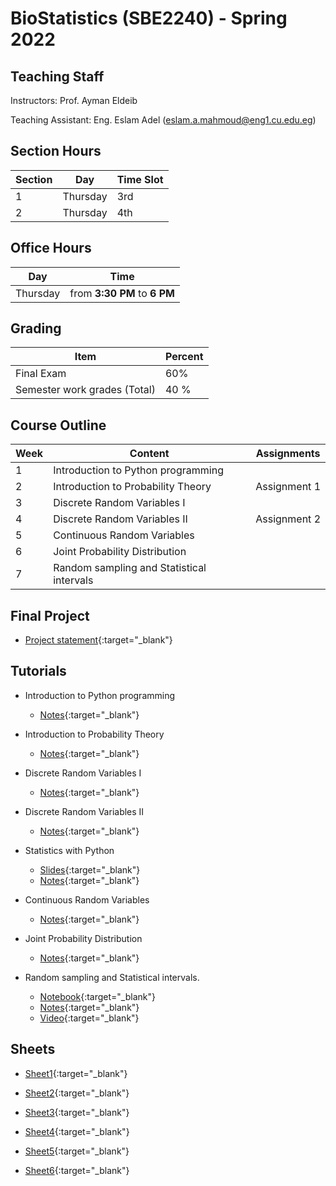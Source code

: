 # BioStatistics \(SBE2240\) - Spring 2022

## Teaching Staff

Instructors: Prof. Ayman Eldeib

Teaching Assistant:  Eng. Eslam Adel (eslam.a.mahmoud@eng1.cu.edu.eg)


## Section Hours

| Section | Day | Time Slot |
|---------|-----|-----------|
|   1     | Thursday | 3rd |
|   2     | Thursday | 4th |

## Office Hours

| Day | Time |
|-----|-----------|
| Thursday | from **3:30 PM** to **6 PM** |

## Grading

| Item | Percent  |
|-----|-----------|
| Final Exam | 60%  |
| Semester work grades (Total) | 40 % |


## Course Outline

| Week | Content |  Assignments
|------|-----------------|-----|
|   1  | Introduction to Python programming| |
|   2  | Introduction to Probability Theory | Assignment 1 |
|   3  | Discrete Random Variables I | | 
|   4  | Discrete Random Variables II | Assignment 2 | 
|   5  | Continuous Random Variables | |
|   6  | Joint Probability Distribution | | 
|   7  | Random sampling and Statistical intervals | | 


## Final Project
* [Project statement](https://sbme-tutorials.github.io/Biostatistics-Tutorials/assignments/project.html){:target="_blank"}

## Tutorials

* Introduction to Python programming
    * [Notes](https://nbviewer.org/github/sbme-tutorials/Biostatistics-Tutorials/blob/main/Notebooks/Section_01.ipynb){:target="_blank"}

* Introduction to Probability Theory
    * [Notes](https://sbme-tutorials.github.io/Biostatistics-Tutorials/sections/Section_02.pdf){:target="_blank"}

* Discrete Random Variables I
    * [Notes](https://sbme-tutorials.github.io/Biostatistics-Tutorials/sections/Section_03.pdf){:target="_blank"}

* Discrete Random Variables II
    * [Notes](https://sbme-tutorials.github.io/Biostatistics-Tutorials/sections/Section_04.pdf){:target="_blank"}

* Statistics with Python 
    * [Slides](https://sbme-tutorials.github.io/Biostatistics-Tutorials/presentations/statistics_python_1/#1){:target="_blank"}
    * [Notes](https://nbviewer.org/github/sbme-tutorials/Biostatistics-Tutorials/blob/main/Notebooks/Statistics_With_Python_Session_1.ipynb){:target="_blank"}

* Continuous Random Variables
    * [Notes](https://sbme-tutorials.github.io/Biostatistics-Tutorials/sections/Section_05.pdf){:target="_blank"}

* Joint Probability Distribution
    * [Notes](https://sbme-tutorials.github.io/Biostatistics-Tutorials/sections/Section_06.pdf){:target="_blank"}

*  Random sampling and Statistical intervals. 
    * [Notebook](https://nbviewer.org/github/sbme-tutorials/Biostatistics-Tutorials/blob/main/Notebooks/Section_07.ipynb){:target="_blank"}
    * [Notes](https://sbme-tutorials.github.io/Biostatistics-Tutorials/sections/Section_07.pdf){:target="_blank"}
    * [Video](https://drive.google.com/file/d/1_BHGyg56DxdcaqjawCGxs4EZkcTDdKMB/view?usp=sharing){:target="_blank"}


## Sheets

* [Sheet1](https://sbme-tutorials.github.io/Biostatistics-Tutorials/sheets/Sheet_1.pdf){:target="_blank"}

* [Sheet2](https://sbme-tutorials.github.io/Biostatistics-Tutorials/sheets/Sheet_2.pdf){:target="_blank"}

* [Sheet3](https://sbme-tutorials.github.io/Biostatistics-Tutorials/sheets/Sheet_3.pdf){:target="_blank"}

* [Sheet4](https://sbme-tutorials.github.io/Biostatistics-Tutorials/sheets/Sheet_4.pdf){:target="_blank"}

* [Sheet5](https://sbme-tutorials.github.io/Biostatistics-Tutorials/sheets/Sheet_5.pdf){:target="_blank"}

* [Sheet6](https://sbme-tutorials.github.io/Biostatistics-Tutorials/sheets/Sheet_6.pdf){:target="_blank"}


